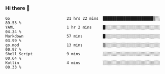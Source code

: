 ### Hi there 👋

<!--
**yeya24/yeya24** is a ✨ _special_ ✨ repository because its `README.md` (this file) appears on your GitHub profile.

Here are some ideas to get you started:

- 🔭 I’m currently working on ...
- 🌱 I’m currently learning ...
- 👯 I’m looking to collaborate on ...
- 🤔 I’m looking for help with ...
- 💬 Ask me about ...
- 📫 How to reach me: ...
- 😄 Pronouns: ...
- ⚡ Fun fact: ...
-->

<!--START_SECTION:waka-->

```text
Go                         21 hrs 22 mins  ██████████████████████▒░░   89.53 %
YAML                       1 hr 2 mins     █░░░░░░░░░░░░░░░░░░░░░░░░   04.34 %
Markdown                   57 mins         █░░░░░░░░░░░░░░░░░░░░░░░░   03.99 %
go.mod                     13 mins         ▒░░░░░░░░░░░░░░░░░░░░░░░░   00.97 %
Shell Script               9 mins          ░░░░░░░░░░░░░░░░░░░░░░░░░   00.64 %
Kotlin                     4 mins          ░░░░░░░░░░░░░░░░░░░░░░░░░   00.33 %
```

<!--END_SECTION:waka-->
